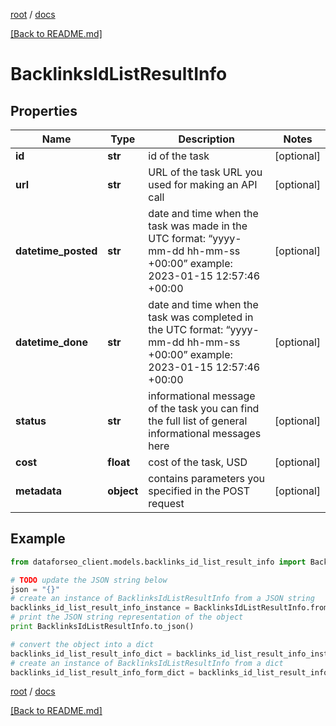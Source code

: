 [root](./../ "root") / [docs](./ "docs")

[[Back to README.md]](./../README.md "[Back to README.md]")

# BacklinksIdListResultInfo

## Properties

Name | Type | Description | Notes
------------ | ------------- | ------------- | -------------
**id** | **str** | id of the task | [optional]
**url** | **str** | URL of the task URL you used for making an API call | [optional]
**datetime_posted** | **str** | date and time when the task was made in the UTC format: “yyyy-mm-dd hh-mm-ss +00:00” example: 2023-01-15 12:57:46 +00:00 | [optional]
**datetime_done** | **str** | date and time when the task was completed in the UTC format: “yyyy-mm-dd hh-mm-ss +00:00” example: 2023-01-15 12:57:46 +00:00 | [optional]
**status** | **str** | informational message of the task you can find the full list of general informational messages here | [optional]
**cost** | **float** | cost of the task, USD | [optional]
**metadata** | **object** | contains parameters you specified in the POST request | [optional]

## Example

```python
from dataforseo_client.models.backlinks_id_list_result_info import BacklinksIdListResultInfo

# TODO update the JSON string below
json = "{}"
# create an instance of BacklinksIdListResultInfo from a JSON string
backlinks_id_list_result_info_instance = BacklinksIdListResultInfo.from_json(json)
# print the JSON string representation of the object
print BacklinksIdListResultInfo.to_json()

# convert the object into a dict
backlinks_id_list_result_info_dict = backlinks_id_list_result_info_instance.to_dict()
# create an instance of BacklinksIdListResultInfo from a dict
backlinks_id_list_result_info_form_dict = backlinks_id_list_result_info.from_dict(backlinks_id_list_result_info_dict)
```

  

[root](./../ "root") / [docs](./ "docs")

[[Back to README.md]](./../README.md "[Back to README.md]")